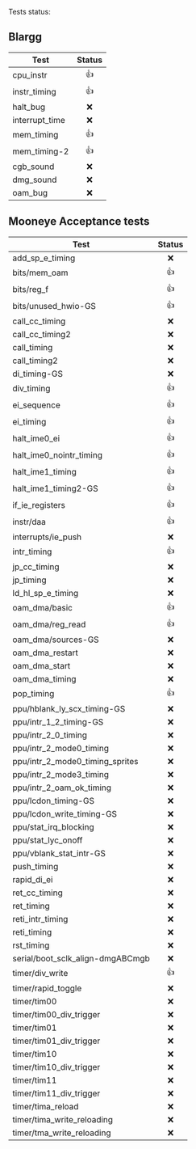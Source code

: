 Tests status:

## Blargg

| Test           | Status |
| -------------- | :----: |
| cpu_instr      |   👍   |
| instr_timing   |   👍   |
| halt_bug       |   ❌   |
| interrupt_time |   ❌   |
| mem_timing     |   👍   |
| mem_timing-2   |   👍   |
| cgb_sound      |   ❌   |
| dmg_sound      |   ❌   |
| oam_bug        |   ❌   |

## Mooneye Acceptance tests

| Test                             | Status |
| -------------------------------- | :----: |
| add_sp_e_timing                  |   ❌   |
| bits/mem_oam                     |   👍   |
| bits/reg_f                       |   👍   |
| bits/unused_hwio-GS              |   👍   |
| call_cc_timing                   |   ❌   |
| call_cc_timing2                  |   ❌   |
| call_timing                      |   ❌   |
| call_timing2                     |   ❌   |
| di_timing-GS                     |   ❌   |
| div_timing                       |   👍   |
| ei_sequence                      |   👍   |
| ei_timing                        |   👍   |
| halt_ime0_ei                     |   👍   |
| halt_ime0_nointr_timing          |   👍   |
| halt_ime1_timing                 |   👍   |
| halt_ime1_timing2-GS             |   👍   |
| if_ie_registers                  |   👍   |
| instr/daa                        |   👍   |
| interrupts/ie_push               |   ❌   |
| intr_timing                      |   👍   |
| jp_cc_timing                     |   ❌   |
| jp_timing                        |   ❌   |
| ld_hl_sp_e_timing                |   ❌   |
| oam_dma/basic                    |   👍   |
| oam_dma/reg_read                 |   👍   |
| oam_dma/sources-GS               |   ❌   |
| oam_dma_restart                  |   ❌   |
| oam_dma_start                    |   ❌   |
| oam_dma_timing                   |   ❌   |
| pop_timing                       |   👍   |
| ppu/hblank_ly_scx_timing-GS      |   ❌   |
| ppu/intr_1_2_timing-GS           |   ❌   |
| ppu/intr_2_0_timing              |   ❌   |
| ppu/intr_2_mode0_timing          |   ❌   |
| ppu/intr_2_mode0_timing_sprites  |   ❌   |
| ppu/intr_2_mode3_timing          |   ❌   |
| ppu/intr_2_oam_ok_timing         |   ❌   |
| ppu/lcdon_timing-GS              |   ❌   |
| ppu/lcdon_write_timing-GS        |   ❌   |
| ppu/stat_irq_blocking            |   ❌   |
| ppu/stat_lyc_onoff               |   ❌   |
| ppu/vblank_stat_intr-GS          |   ❌   |
| push_timing                      |   ❌   |
| rapid_di_ei                      |   ❌   |
| ret_cc_timing                    |   ❌   |
| ret_timing                       |   ❌   |
| reti_intr_timing                 |   ❌   |
| reti_timing                      |   ❌   |
| rst_timing                       |   ❌   |
| serial/boot_sclk_align-dmgABCmgb |   ❌   |
| timer/div_write                  |   👍   |
| timer/rapid_toggle               |   ❌   |
| timer/tim00                      |   ❌   |
| timer/tim00_div_trigger          |   ❌   |
| timer/tim01                      |   ❌   |
| timer/tim01_div_trigger          |   ❌   |
| timer/tim10                      |   ❌   |
| timer/tim10_div_trigger          |   ❌   |
| timer/tim11                      |   ❌   |
| timer/tim11_div_trigger          |   ❌   |
| timer/tima_reload                |   ❌   |
| timer/tima_write_reloading       |   ❌   |
| timer/tma_write_reloading        |   ❌   |
